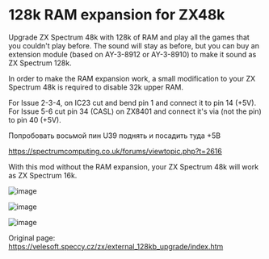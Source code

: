 # 128k RAM expansion for ZX48k
Upgrade ZX Spectrum 48k with 128k of RAM and play all the games that you couldn't play before. The sound will stay as before, but you can buy an extension module (based on AY-3-8912 or AY-3-8910) to make it sound as ZX Spectrum 128k.

In order to make the RAM expansion work, a small modification to your ZX Spectrum 48k is required to disable 32k upper RAM.

For Issue 2-3-4, on IC23 cut and bend pin 1 and connect it to pin 14 (+5V). For Issue 5-6 cut pin 34 (CASL) on ZX8401 and connect it's via (not the pin) to pin 40 (+5V).

Попробовать восьмой пин U39 поднять и посадить туда +5В


https://spectrumcomputing.co.uk/forums/viewtopic.php?t=2616

With this mod without the RAM expansion, your ZX Spectrum 48k will work as ZX Spectrum 16k. 

![image](/Images/sch.png)

![image](/Images/brd.png)

![image](/Images/rev2.jpg)


Original page: https://velesoft.speccy.cz/zx/external_128kb_upgrade/index.htm
